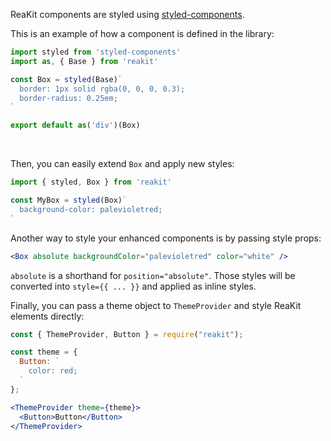 ReaKit components are styled using [styled-components](https://www.styled-components.com).

This is an example of how a component is defined in the library:
```jsx static
import styled from 'styled-components'
import as, { Base } from 'reakit'

const Box = styled(Base)`
  border: 1px solid rgba(0, 0, 0, 0.3);
  border-radius: 0.25em;
`

export default as('div')(Box)
```

<br />

Then, you can easily extend `Box` and apply new styles:
```jsx static
import { styled, Box } from 'reakit'

const MyBox = styled(Box)`
  background-color: palevioletred;
`
```

Another way to style your enhanced components is by passing style props:
```jsx static
<Box absolute backgroundColor="palevioletred" color="white" />
```

`absolute` is a shorthand for `position="absolute"`. Those styles will be converted into `style={{ ... }}` and applied as inline styles.

Finally, you can pass a theme object to `ThemeProvider` and style ReaKit elements directly:

```jsx
const { ThemeProvider, Button } = require("reakit");

const theme = {
  Button: `
    color: red;
  `
};

<ThemeProvider theme={theme}>
  <Button>Button</Button>
</ThemeProvider>
```